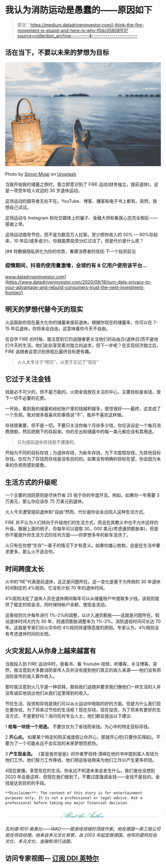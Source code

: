 # 我认为消防运动是愚蠢的——原因如下

> 原文：<https://medium.datadriveninvestor.com/i-think-the-fire-movement-is-stupid-and-here-is-why-f0dc058081f3?source=collection_archive---------4----------------------->

## 活在当下，不要以未来的梦想为目标

![](img/8028636297954ef4bc27f4627560acef.png)

Photo by [Simon Migaj](https://unsplash.com/@simonmigaj?utm_source=medium&utm_medium=referral) on [Unsplash](https://unsplash.com?utm_source=medium&utm_medium=referral)

当我开始我的储蓄之旅时，我立即意识到了 FIRE 运动(财务独立，提前退休)，这是一项受年轻人欢迎的 30 岁退休运动。

这场运动的倡导者无处不在。YouTube、博客、播客和电子书上都有。突然，我想自己试试。

这场运动与 Instagram 和社交媒体上的骗子、金融大师和看我心态完全相反——感谢上帝。

这场运动倡导节俭，而不是为数百万人拉客。至少把你收入的 50% — 60%存起来，10 年后(或多或少)，你就能靠投资分红过活了。但是代价是什么呢？

[](https://www.datadriveninvestor.com/2020/09/18/turn-data-privacy-to-your-advantage-and-rebuild-consumers-trust-the-next-investment-frontier/) [## 将数据隐私转化为你的优势，重建消费者的信任:下一个投资前沿

### 疫情期间，抖音的使用量激增，全球约有 8 亿用户使用该平台…

www.datadriveninvestor.com](https://www.datadriveninvestor.com/2020/09/18/turn-data-privacy-to-your-advantage-and-rebuild-consumers-trust-the-next-investment-frontier/) 

## 明天的梦想代替今天的现实

火运鼓励你现在最大化你的储蓄来提前退休。根据你现在的储蓄率，你可以在 7-15 年后退休。你将来会自由，这意味着你今天不自由。

在自学 FIRE 的时候，我注意到它的追随者更关注他们的自由日(退休日)而不是他们今天的生活。他们此刻享受着对独立的追求，但下一步呢？在实现经济独立后，FIRE 追随者会意识到旅程比最终目标更有趣。

> 火人太专注于“明天”，以至于忘记了“现在”

## 它过于关注金钱

钱是必不可少的，但不是万能的。火把金钱放在关注的中心，主要目标是省钱，放下一切不必要的花费。

一开始，看到我的储蓄和经纪账户里的钱越积越多，感觉很好——最终，这变成了一个负担。我对很多我喜欢的事情说“不”，我并不喜欢这样做。

存钱很重要，但不是一切。不要只关注你每个月存多少钱，你应该设定一个每月消费限额，然后把剩下的存起来。你的支出和储蓄中的每一美元都应该有其用途。

> 只为提前退休存钱是不健康的。

开始为不同的目标存钱；为退休存钱，为新车存钱，为下次度假存钱，为其他目标存钱。仅仅为了存钱而存钱是没有目的的。如果没有明确的目标在望，你会因为未来的负担而感到疲惫。

## 生活方式的升级呢

一个主要的消防原则是尽快节省 25 倍于你的年度开支。例如，如果你一年需要 3 万美元，那么你应该存 75 万美元到退休。

火人今天遭受提前退休和“自由”然而，代价是你会永远陷入这种生活方式。

FIRE 并不认为人们倾向于升级他们的生活方式，而且在其教义中也不允许这样的升级。根据上面的例子，你每年可以提取 30，000 美元(考虑通货膨胀率)，但是你不能提升你生活方式的任何方面——你梦想多年的新车泡汤了。

火只有在你想“生存”一辈子的情况下才有意义。如果你雄心勃勃，总是在生活中要求更多，那么火不适合你。

## 时间跨度太长

火中的“RE”代表提前退休，这正是问题所在。这一变化是基于为传统的 30 年退休时间制定的 4%规则。它没有计划 70 年的退休时间。

4%规则决定了退休人员在退休期间每年可以从储蓄账户中提取多少钱。该规则提供了稳定的现金流，同时保持帐户余额，使现金流动。

这条规则允许每年进行 1%-2%的调整，以计入通货膨胀——这就是问题所在。假设退休时间大约为 30 年，则通货膨胀调整率为 1%-2%。消防退役时间可长达 70 年。这就是专家们对火灾中的 4%规则持谨慎态度的原因。专家认为，4%规则没有考虑退休时间的长短。

## 火灾发起人从你身上越来越富有

当我投入到 FIRE 运动中时，我看书，看 Youtube 视频，听播客，关注博客。突然，我注意到大多数消防宣传人员并没有提到他们真正的收入来源——他们没有把消防宣传的收入算作收入。

那时我注意到火几乎是一种崇拜。那些我们追随并要求我们像他们一样生活的人并没有诚实地说出他们从我们这里得到的收入。

节俭生活、投资和存钱是我们可以从火运动中吸取的好的方面。但是为什么我们现在要存钱，为了将来过节俭的生活呢？现在存钱，现在投资，为了将来有更好的生活方式，不是更好吗？询问任何专业人士，他们都会提出以下建议:

1 **给每一块钱一个用途。**
不要仅仅为了省钱而省钱。为心中的特定目标存钱。

2 **开心点。**
如果某个特定的购买或度假让你开心，那就开心吧(只要你买得起)。不要为了一个可能永远不会实现的未来梦想而悲伤。

3 **产生现金流。**
《富爸爸穷爸爸》的作者罗伯特·清崎在他的书中提到富人有钱为他们工作。他们努力工作挣钱，他们把这些钱用来为他们工作以产生更多的钱。

4现在直播。享受现在的生活。你永远不知道未来会发生什么。我们谁也没想到 2020 年会是这样，但现在我们做到了。不要过度强调金钱——金钱不是目的。金钱是达到目的的手段。

```
**Disclaimer**: The content of this story is for entertainment purposes only. It is not a professional or legal advice. Ask a professional before taking any major financial decision.
```

![](img/9e3c1ea54fcce9e08c7dc0c833fd8b65.png)

*瓦利德·阿尔·奥泰比——WAO——是游戏领域的顶级作家。他在德国一家工程公司担任项目经理。他来自多元文化背景，自 2003 年起定居德国。他写的是阿拉伯文化、多元文化、金融和流行话题。*

## 访问专家视图— [订阅 DDI 英特尔](https://datadriveninvestor.com/ddi-intel)